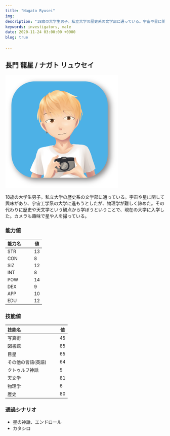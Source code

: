 ```yaml
---
title: "Nagato Ryusei"
img: 
description: "18歳の大学生男子。私立大学の歴史系の文学部に通っている。宇宙や星に関して興味があり、宇宙工学系の大学に進もうとしたが、"
keywords: investigators, male
date: 2020-11-24 03:00:00 +0900
blog: true

---
```


## 長門 龍星 / ナガト リュウセイ

![icon](../../../images/icon-ryusei.png)

18歳の大学生男子。私立大学の歴史系の文学部に通っている。宇宙や星に関して興味があり、宇宙工学系の大学に進もうとしたが、物理学が難しく諦めた。その代わりに歴史や天文学という観点から学ぼうということで、現在の大学に入学した。カメラも趣味で星や人を撮っている。

### 能力値
|能力名  |　　値|
|--------|------|
|STR     |　　13|
|CON     |　　8 |
|SIZ     |　　12|
|INT     |　　8 |
|POW     |　　14|
|DEX     |　　9 |
|APP     |　　10|
|EDU     |　　12|

### 技能値
|技能名            |　　値|
|:-----------------|------|
|写真術            |　　45|
|図書館            |　　85|
|目星              |　　65|
|その他の言語(英語)|　　64|
|クトゥルフ神話    |　　5 |
|天文学            |　　81|
|物理学            |　　6 |
|歴史              |　　80|

### 通過シナリオ
- 星の神話、エンドロール
- カタシロ